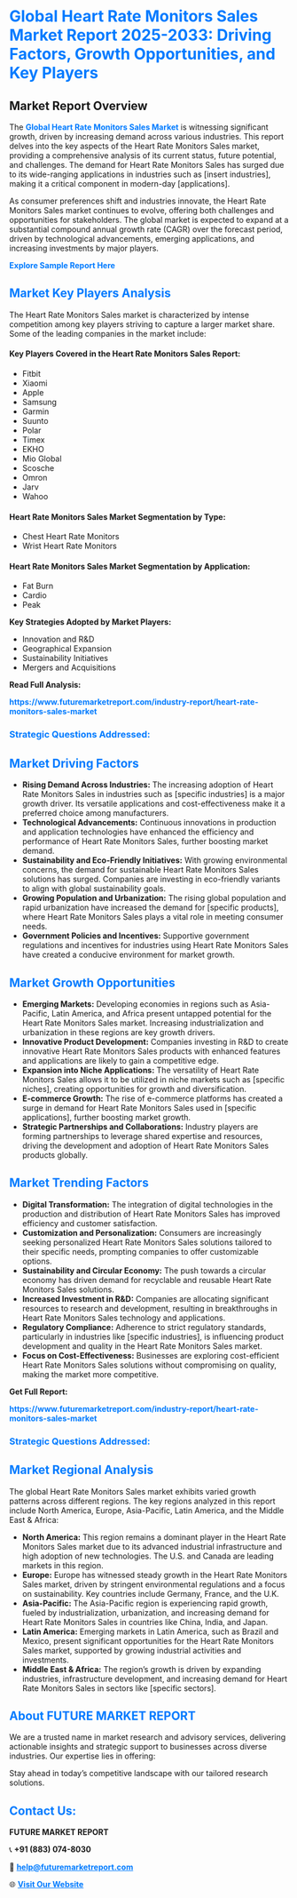 <h1 style="color: #007BFF;">Global Heart Rate Monitors Sales Market Report 2025-2033: Driving Factors, Growth Opportunities, and Key Players</h1>

<section id="overview">
<h2>Market Report Overview</h2>
<p>The <a href="https://www.futuremarketreport.com/industry-report/heart-rate-monitors-sales-market" style="color: #007BFF; text-decoration: none;"><strong>Global Heart Rate Monitors Sales Market</strong></a> is witnessing significant growth, driven by increasing demand across various industries. This report delves into the key aspects of the Heart Rate Monitors Sales market, providing a comprehensive analysis of its current status, future potential, and challenges. The demand for Heart Rate Monitors Sales has surged due to its wide-ranging applications in industries such as [insert industries], making it a critical component in modern-day [applications].</p>
<p>As consumer preferences shift and industries innovate, the Heart Rate Monitors Sales market continues to evolve, offering both challenges and opportunities for stakeholders. The global market is expected to expand at a substantial compound annual growth rate (CAGR) over the forecast period, driven by technological advancements, emerging applications, and increasing investments by major players.</p>
</section>

<section id="overview">
<p><a href="https://www.futuremarketreport.com/request-sample/reportId=104111" style="color: #007BFF; text-decoration: none;"><strong>Explore Sample Report Here</strong></a></p>
</section>

<section id="key-players">
<h2 style="color: #007BFF;">Market Key Players Analysis</h2>
<p>The Heart Rate Monitors Sales market is characterized by intense competition among key players striving to capture a larger market share. Some of the leading companies in the market include:</p>
<h4>Key Players Covered in the Heart Rate Monitors Sales Report:</h4>
<ul><li>Fitbit</li><li>Xiaomi</li><li>Apple</li><li>Samsung</li><li>Garmin</li><li>Suunto</li><li>Polar</li><li>Timex</li><li>EKHO</li><li>Mio Global</li><li>Scosche</li><li>Omron</li><li>Jarv</li><li>Wahoo</li></ul>
<h4>Heart Rate Monitors Sales Market Segmentation by Type:</h4>
<ul><li>Chest Heart Rate Monitors</li><li>Wrist Heart Rate Monitors</li></ul>

<h4>Heart Rate Monitors Sales Market Segmentation by Application:</h4>
<ul><li>Fat Burn</li><li>Cardio</li><li>Peak</li></ul>
<p><strong>Key Strategies Adopted by Market Players:</strong></p>
<ul>
<li>Innovation and R&D</li>
<li>Geographical Expansion</li>
<li>Sustainability Initiatives</li>
<li>Mergers and Acquisitions</li>
</ul>
</section>

<section>
<p><strong>Read Full Analysis: </strong></p><a href="https://www.futuremarketreport.com/industry-report/heart-rate-monitors-sales-market" style="color: #007BFF; text-decoration: none;"><strong>https://www.futuremarketreport.com/industry-report/heart-rate-monitors-sales-market</strong></a>
<h3 style="color: #007BFF;">Strategic Questions Addressed:</h3>
</section>

<section id="driving-factors">
<h2 style="color: #007BFF;">Market Driving Factors</h2>
<ul>
<li><strong>Rising Demand Across Industries:</strong> The increasing adoption of Heart Rate Monitors Sales in industries such as [specific industries] is a major growth driver. Its versatile applications and cost-effectiveness make it a preferred choice among manufacturers.</li>
<li><strong>Technological Advancements:</strong> Continuous innovations in production and application technologies have enhanced the efficiency and performance of Heart Rate Monitors Sales, further boosting market demand.</li>
<li><strong>Sustainability and Eco-Friendly Initiatives:</strong> With growing environmental concerns, the demand for sustainable Heart Rate Monitors Sales solutions has surged. Companies are investing in eco-friendly variants to align with global sustainability goals.</li>
<li><strong>Growing Population and Urbanization:</strong> The rising global population and rapid urbanization have increased the demand for [specific products], where Heart Rate Monitors Sales plays a vital role in meeting consumer needs.</li>
<li><strong>Government Policies and Incentives:</strong> Supportive government regulations and incentives for industries using Heart Rate Monitors Sales have created a conducive environment for market growth.</li>
</ul>
</section>

<section id="growth-opportunities">
<h2 style="color: #007BFF;">Market Growth Opportunities</h2>
<ul>
<li><strong>Emerging Markets:</strong> Developing economies in regions such as Asia-Pacific, Latin America, and Africa present untapped potential for the Heart Rate Monitors Sales market. Increasing industrialization and urbanization in these regions are key growth drivers.</li>
<li><strong>Innovative Product Development:</strong> Companies investing in R&D to create innovative Heart Rate Monitors Sales products with enhanced features and applications are likely to gain a competitive edge.</li>
<li><strong>Expansion into Niche Applications:</strong> The versatility of Heart Rate Monitors Sales allows it to be utilized in niche markets such as [specific niches], creating opportunities for growth and diversification.</li>
<li><strong>E-commerce Growth:</strong> The rise of e-commerce platforms has created a surge in demand for Heart Rate Monitors Sales used in [specific applications], further boosting market growth.</li>
<li><strong>Strategic Partnerships and Collaborations:</strong> Industry players are forming partnerships to leverage shared expertise and resources, driving the development and adoption of Heart Rate Monitors Sales products globally.</li>
</ul>
</section>

<section id="trending-factors">
<h2 style="color: #007BFF;">Market Trending Factors</h2>
<ul>
<li><strong>Digital Transformation:</strong> The integration of digital technologies in the production and distribution of Heart Rate Monitors Sales has improved efficiency and customer satisfaction.</li>
<li><strong>Customization and Personalization:</strong> Consumers are increasingly seeking personalized Heart Rate Monitors Sales solutions tailored to their specific needs, prompting companies to offer customizable options.</li>
<li><strong>Sustainability and Circular Economy:</strong> The push towards a circular economy has driven demand for recyclable and reusable Heart Rate Monitors Sales solutions.</li>
<li><strong>Increased Investment in R&D:</strong> Companies are allocating significant resources to research and development, resulting in breakthroughs in Heart Rate Monitors Sales technology and applications.</li>
<li><strong>Regulatory Compliance:</strong> Adherence to strict regulatory standards, particularly in industries like [specific industries], is influencing product development and quality in the Heart Rate Monitors Sales market.</li>
<li><strong>Focus on Cost-Effectiveness:</strong> Businesses are exploring cost-efficient Heart Rate Monitors Sales solutions without compromising on quality, making the market more competitive.</li>
</ul>
</section>

<section>
<p><strong>Get Full Report: </strong></p><a href="https://www.futuremarketreport.com/industry-report/heart-rate-monitors-sales-market" style="color: #007BFF; text-decoration: none;"><strong>https://www.futuremarketreport.com/industry-report/heart-rate-monitors-sales-market</strong></a>
<h3 style="color: #007BFF;">Strategic Questions Addressed:</h3>
</section>


<section id="regional-analysis">
<h2 style="color: #007BFF;">Market Regional Analysis</h2>
<p>The global Heart Rate Monitors Sales market exhibits varied growth patterns across different regions. The key regions analyzed in this report include North America, Europe, Asia-Pacific, Latin America, and the Middle East & Africa:</p>
<ul>
<li><strong>North America:</strong> This region remains a dominant player in the Heart Rate Monitors Sales market due to its advanced industrial infrastructure and high adoption of new technologies. The U.S. and Canada are leading markets in this region.</li>
<li><strong>Europe:</strong> Europe has witnessed steady growth in the Heart Rate Monitors Sales market, driven by stringent environmental regulations and a focus on sustainability. Key countries include Germany, France, and the U.K.</li>
<li><strong>Asia-Pacific:</strong> The Asia-Pacific region is experiencing rapid growth, fueled by industrialization, urbanization, and increasing demand for Heart Rate Monitors Sales in countries like China, India, and Japan.</li>
<li><strong>Latin America:</strong> Emerging markets in Latin America, such as Brazil and Mexico, present significant opportunities for the Heart Rate Monitors Sales market, supported by growing industrial activities and investments.</li>
<li><strong>Middle East & Africa:</strong> The region’s growth is driven by expanding industries, infrastructure development, and increasing demand for Heart Rate Monitors Sales in sectors like [specific sectors].</li>
</ul>
</section>

<footer>
<h2 style="color: #007BFF;">About FUTURE MARKET REPORT</h2>
<p>We are a trusted name in market research and advisory services, delivering actionable insights and strategic support to businesses across diverse industries. Our expertise lies in offering:</p>

<p>Stay ahead in today’s competitive landscape with our tailored research solutions.</p>

<h2 style="color: #007BFF;">Contact Us:</h2>
<p><strong>FUTURE MARKET REPORT</strong></p>
<p>📞 <strong>+91 (883) 074-8030</strong></p>
<p>📧 <strong><a href="mailto:help@futuremarketreport.com" style="color: #007BFF;">help@futuremarketreport.com</a></strong></p>
<p>🌐 <strong><a href="https://www.futuremarketreport.com/" style="color: #007BFF;">Visit Our Website</a></strong></p>
</footer>